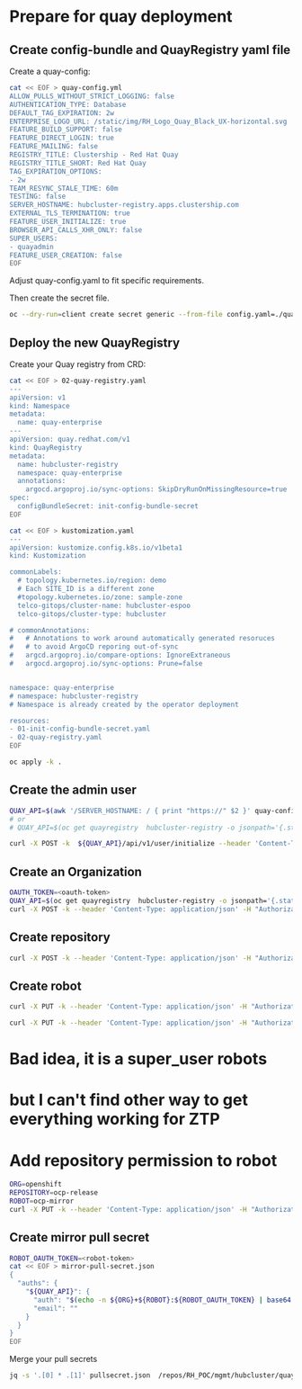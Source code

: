 # Prepare for quay deployment


## Create config-bundle and QuayRegistry yaml file

Create a quay-config:

```bash
cat << EOF > quay-config.yml
ALLOW_PULLS_WITHOUT_STRICT_LOGGING: false
AUTHENTICATION_TYPE: Database
DEFAULT_TAG_EXPIRATION: 2w
ENTERPRISE_LOGO_URL: /static/img/RH_Logo_Quay_Black_UX-horizontal.svg
FEATURE_BUILD_SUPPORT: false
FEATURE_DIRECT_LOGIN: true
FEATURE_MAILING: false
REGISTRY_TITLE: Clustership - Red Hat Quay
REGISTRY_TITLE_SHORT: Red Hat Quay
TAG_EXPIRATION_OPTIONS:
- 2w
TEAM_RESYNC_STALE_TIME: 60m
TESTING: false
SERVER_HOSTNAME: hubcluster-registry.apps.clustership.com
EXTERNAL_TLS_TERMINATION: true
FEATURE_USER_INITIALIZE: true
BROWSER_API_CALLS_XHR_ONLY: false
SUPER_USERS:
- quayadmin
FEATURE_USER_CREATION: false
EOF
```

Adjust quay-config.yaml to fit specific requirements.

Then create the secret file.

```bash
oc --dry-run=client create secret generic --from-file config.yaml=./quay-config.yml init-config-bundle-secret -o yaml > 01-init-config-bundle-secret.yaml
```



## Deploy the new QuayRegistry

Create your Quay registry from CRD:

```bash
cat << EOF > 02-quay-registry.yaml
---
apiVersion: v1
kind: Namespace
metadata:
  name: quay-enterprise
---
apiVersion: quay.redhat.com/v1
kind: QuayRegistry
metadata:
  name: hubcluster-registry
  namespace: quay-enterprise
  annotations:
    argocd.argoproj.io/sync-options: SkipDryRunOnMissingResource=true
spec:
  configBundleSecret: init-config-bundle-secret
EOF

cat << EOF > kustomization.yaml
---
apiVersion: kustomize.config.k8s.io/v1beta1
kind: Kustomization

commonLabels:
  # topology.kubernetes.io/region: demo
  # Each SITE_ID is a different zone
  #topology.kubernetes.io/zone: sample-zone
  telco-gitops/cluster-name: hubcluster-espoo
  telco-gitops/cluster-type: hubcluster

# commonAnnotations:
#   # Annotations to work around automatically generated resoruces
#   # to avoid ArgoCD reporing out-of-sync
#   argcd.argoproj.io/compare-options: IgnoreExtraneous
#   argocd.argoproj.io/sync-options: Prune=false


namespace: quay-enterprise
# namespace: hubcluster-registry
# Namespace is already created by the operator deployment

resources:
- 01-init-config-bundle-secret.yaml
- 02-quay-registry.yaml
EOF
```

```bash
oc apply -k .
```


## Create the admin user

```bash
QUAY_API=$(awk '/SERVER_HOSTNAME: / { print "https://" $2 }' quay-config.yml)
# or 
# QUAY_API=$(oc get quayregistry  hubcluster-registry -o jsonpath='{.status.registryEndpoint}')

curl -X POST -k  ${QUAY_API}/api/v1/user/initialize --header 'Content-Type: application/json' --data '{ "username": "quayadmin", "password":"quaypass123", "email": "quayadmin@example.com", "access_token": true}'
```

## Create an Organization

```bash
OAUTH_TOKEN=<oauth-token>
QUAY_API=$(oc get quayregistry  hubcluster-registry -o jsonpath='{.status.registryEndpoint}')
curl -X POST -k --header 'Content-Type: application/json' -H "Authorization: Bearer ${OAUTH_TOKEN}" ${QUAY_API}/api/v1/organization/ --data '{"name": "openshift", "email": "openshift@example.com"}'
```


## Create repository

```bash
curl -X POST -k --header 'Content-Type: application/json' -H "Authorization: Bearer ${OAUTH_TOKEN}" ${QUAY_API}/api/v1/repository --data '{ "repository": "ocp-release", "visibility": "private", "namespace": "openshift", "repo_kind": "image", "description": "OpenShift installation mirrored repo" }'
```

## Create robot

```bash
curl -X PUT -k --header 'Content-Type: application/json' -H "Authorization: Bearer ${OAUTH_TOKEN}" ${QUAY_API}/api/v1/organization/openshift/robots/ocp-mirror --data '{ "description": "robot to mirror OpenShift mirrored repo" }'
```

```bash
curl -X PUT -k --header 'Content-Type: application/json' -H "Authorization: Bearer ${OAUTH_TOKEN}" ${QUAY_API}/api/v1/user/robots/ocp-mirror --data '{ "description": "robot to mirror OpenShift mirrored repo" }'
```

#
# Bad idea, it is a super_user robots
# but I can't find other way to get everything working for ZTP

# Add repository permission to robot

```bash
ORG=openshift
REPOSITORY=ocp-release
ROBOT=ocp-mirror
curl -X PUT -k --header 'Content-Type: application/json' -H "Authorization: Bearer ${OAUTH_TOKEN}" ${QUAY_API}/api/v1/repository/${ORG}/${REPOSITORY}/permissions/user/${ORG}+${ROBOT} --data '{ "role": "write" }'
```


## Create mirror pull secret

```bash
ROBOT_OAUTH_TOKEN=<robot-token>
cat << EOF > mirror-pull-secret.json
{
  "auths": {
    "${QUAY_API}": {
      "auth": "$(echo -n ${ORG}+${ROBOT}:${ROBOT_OAUTH_TOKEN} | base64 -w0)",
      "email": ""
    }
  }
}
EOF
```


Merge your pull secrets

```bash
jq -s '.[0] * .[1]' pullsecret.json  /repos/RH_POC/mgmt/hubcluster/quay-registry/mirror-pull-secret.json > mirror-pull-secret.json
```
